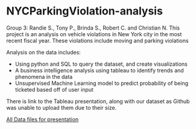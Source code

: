 # NYCParkingViolation-analysis

Group 3: Randie S., Tony P., Brinda S., Robert C. and Christian N.
This project is an analysis on vehicle violations in New York city in the most recent fiscal year. These violations include moving and parking violations

Analysis on the data includes:
- Using python and SQL to query the dataset, and create visualizations
- A business intelligence analysis using tableau to identify trends and phenomena in the data
- Unsupervised Machine Learning model to predict probability of being ticketed based off of user input

There is link to the Tableau presentation, along with our dataset as Github was unable to upload them due to their size.

[All Data files for presentation](https://drive.google.com/drive/folders/1hjJyH2syDmBRu-ekDTNM1XPxay9P8_Cn?usp=share_link)
